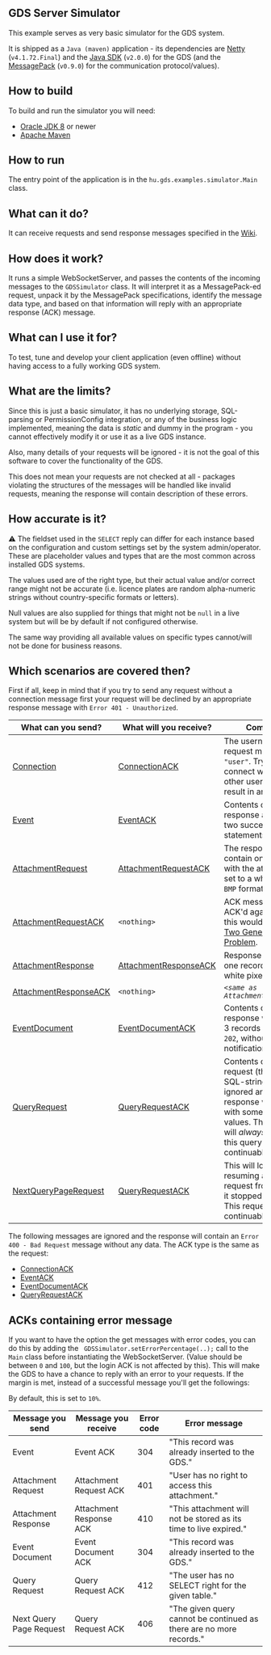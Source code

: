 ## GDS Server Simulator

This example serves as very basic simulator for the GDS system.

It is shipped as a `Java (maven)`  application - its dependencies are [Netty](https://github.com/netty/netty) (`v4.1.72.Final`) and the [Java SDK](https://github.com/arh-eu/gds-java-sdk) (`v2.0.0`) for the GDS (and the [MessagePack](https://github.com/msgpack/msgpack-java) (`v0.9.0`) for the communication protocol/values). 
 
## How to build

To build and run the simulator you will need: 

* [Oracle JDK 8](http://www.oracle.com/technetwork/java/) or newer
* [Apache Maven](http://maven.apache.org/)

## How to run

The entry point of the application is in the `hu.gds.examples.simulator.Main` class.

## What can it do?

It can receive requests and send response messages specified in the [Wiki](https://github.com/arh-eu/gds/wiki/Messages). 

## How does it work?

It runs a simple WebSocketServer, and passes the contents of the incoming messages to the `GDSSimulator` class. It will interpret it as a MessagePack-ed request, unpack it by the MessagePack specifications, identify the message data type, and based on that information will reply with an appropriate response (ACK) message.

## What can I use it for?

To test, tune and develop your client application (even offline) without having access to a fully working GDS system.

## What are the limits?

Since this is just a basic simulator, it has no underlying storage, SQL-parsing or PermissionConfig integration, or any of the business logic implemented, meaning the data is _static_ and dummy in the program - you cannot effectively modify it or use it as a live GDS instance.

Also, many details of your requests will be ignored - it is not the goal of this software to cover the functionality of the GDS. 

This does not mean your requests are not checked at all - packages violating the structures of the messages will be handled like invalid requests, meaning the response will contain description of these errors. 

## How accurate is it?

 &#x26A0; The fieldset used in the `SELECT` reply can differ for each instance based on the configuration and custom settings set by the system admin/operator. These are placeholder values and types that are the most common across installed GDS systems.

The values used are of the right type, but their actual value and/or correct range might not be accurate (i.e. licence plates are random alpha-numeric strings without country-specific formats or letters).

Null values are also supplied for things that might not be `null` in a live system but will be by default if not configured otherwise.

The same way providing all available values on specific types cannot/will not be done for business reasons. 

## Which scenarios are covered then?


First if all, keep in mind that if you try to send any request without a connection message first your request will be declined by an appropriate response message with `Error 401 - Unauthorized`.

| What can you send? | What will you receive? | Comments |
| ------------------ | ---------------------- | -------- |
| [Connection](https://github.com/arh-eu/gds/wiki/Connection) | [ConnectionACK](https://github.com/arh-eu/gds/wiki/Connection-ACK) | The username in the request must be `"user"`. Trying to connect with any other username will result in an error. |
| [Event](https://github.com/arh-eu/gds/wiki/Event) | [EventACK](https://github.com/arh-eu/gds/wiki/Event-ACK) | Contents of the response are about two successful `INSERT` statements.  |
| [AttachmentRequest](https://github.com/arh-eu/gds/wiki/Attachment-request) | [AttachmentRequestACK](https://github.com/arh-eu/gds/wiki/Attachment-request-ACK) | The response will contain one record with the attachment set to a white pixel in `BMP` format. | 
| [AttachmentRequestACK](https://github.com/arh-eu/gds/wiki/Attachment-request-ACK) | `<nothing>` | ACK messages are not ACK'd again because this would lead to the [Two Generals' Problem](https://en.wikipedia.org/wiki/Two_Generals%27_Problem). | 
| [AttachmentResponse](https://github.com/arh-eu/gds/wiki/Attachment-response) | [AttachmentResponseACK](https://github.com/arh-eu/gds/wiki/Attachment-response-ACK) | Response will contain one record with a white pixel attached. |
| [AttachmentResponseACK](https://github.com/arh-eu/gds/wiki/Attachment-response-ACK) | `<nothing>` | _`<same as AttachmentRequestACK>`_ |
| [EventDocument](https://github.com/arh-eu/gds/wiki/EventDocument) | [EventDocumentACK](https://github.com/arh-eu/gds/wiki/Event-Document-ACK) | Contents of the response will contain 3 records with code `202`, without notification. |
| [QueryRequest](https://github.com/arh-eu/gds/wiki/Query-request) | [QueryRequestACK](https://github.com/arh-eu/gds/wiki/Query-request-ACK) | Contents of your request (the specified SQL-string) will be ignored and the response will be filled with some predefined values. The response will _always_ say that this query is continuable.|
|[NextQueryPageRequest](https://github.com/arh-eu/gds/wiki/Next-Query-Page-request) |[QueryRequestACK](https://github.com/arh-eu/gds/wiki/Query-request-ACK) | This will look like it is resuming an existing request from the rows it stopped last time. This request is "_not_" continuable. |


The following messages are ignored and the response will contain an `Error 400 - Bad Request` message without any data. The ACK type is the same as the request:

  - [ConnectionACK](https://github.com/arh-eu/gds/wiki/Connection-ACK)
  - [EventACK](https://github.com/arh-eu/gds/wiki/Event-ACK)
  - [EventDocumentACK](https://github.com/arh-eu/gds/wiki/Event-Document-ACK)
  - [QueryRequestACK](https://github.com/arh-eu/gds/wiki/Query-request-ACK)

## ACKs containing error message 

If you want to have the option the get messages with error codes, you can do this by adding the ` GDSSimulator.setErrorPercentage(..);` call to the `Main` class before instantiating the WebSocketServer. (Value should be between `0` and `100`, but the login ACK is not affected by this). This will make the GDS to have a chance to reply with an error to your requests. If the margin is met, instead of a successful message you'll get the followings: 

By default, this is set to `10%`.

| Message you send | Message you receive | Error code | Error message |
|---|---|---|---|
|Event | Event ACK | 304 | "This record was already inserted to the GDS."|
 |Attachment Request | Attachment Request ACK | 401 | "User has no right to access this attachment." |
 |Attachment Response | Attachment Response ACK |  410 | "This attachment will not be stored as its time to live expired."
 | Event Document | Event Document ACK | 304 |  "This record was already inserted to the GDS." |
 |Query Request | Query Request ACK | 412 | "The user has no SELECT right for the given table." |
 Next Query Page Request | Query Request ACK |  406 | "The given query cannot be continued as there are no more records." |
